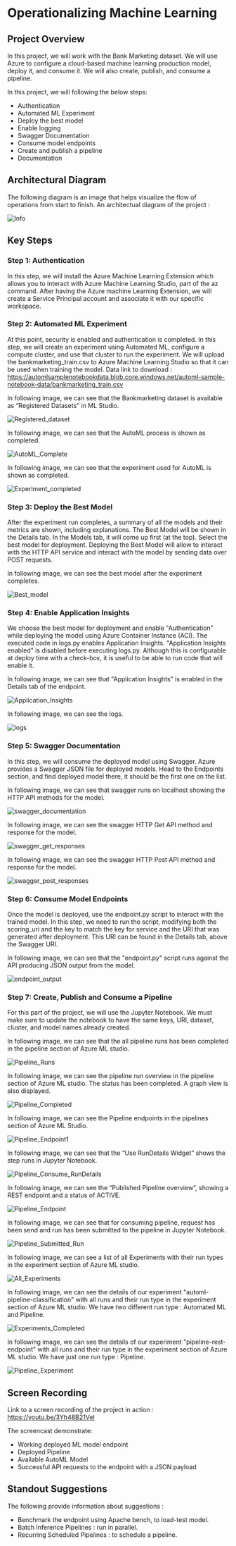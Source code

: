 # Operationalizing Machine Learning

## Project Overview
In this project, we will work with the Bank Marketing dataset. We will use Azure to configure a cloud-based machine learning production model, deploy it, and consume it. We will also create, publish, and consume a pipeline.

In this project, we will following the below steps:

- Authentication
- Automated ML Experiment
- Deploy the best model
- Enable logging
- Swagger Documentation
- Consume model endpoints
- Create and publish a pipeline
- Documentation

## Architectural Diagram
The following diagram is an image that helps visualize the flow of operations from start to finish. An architectual diagram of the project :

![Info](screenshot/Info.JPG)

## Key Steps

### Step 1: Authentication

In this step, we will install the Azure Machine Learning Extension which allows you to interact with Azure Machine Learning Studio, part of the az command. After having the Azure machine Learning Extension, we will create a Service Principal account and associate it with our specific workspace.

### Step 2: Automated ML Experiment

At this point, security is enabled and authentication is completed. In this step, we will create an experiment using Automated ML, configure a compute cluster, and use that cluster to run the experiment. We will upload the bankmarketing_train.csv to Azure Machine Learning Studio so that it can be used when training the model. Data link to download : https://automlsamplenotebookdata.blob.core.windows.net/automl-sample-notebook-data/bankmarketing_train.csv

In following image, we can see that the Bankmarketing dataset is available as “Registered Datasets” in ML Studio. 

![Registered_dataset](screenshot/Registered_dataset.JPG)

In following image, we can see that the AutoML process is shown as completed.

![AutoML_Complete](screenshot/AutoML_Complete.JPG)

In following image, we can see that the experiment used for AutoML is shown as completed.

![Experiment_completed](screenshot/Experiment_completed.JPG)

### Step 3: Deploy the Best Model

After the experiment run completes, a summary of all the models and their metrics are shown, including explanations. The Best Model will be shown in the Details tab. In the Models tab, it will come up first (at the top). Select the best model for deployment. Deploying the Best Model will allow to interact with the HTTP API service and interact with the model by sending data over POST requests.

In following image, we can see the best model after the experiment completes.

![Best_model](screenshot/Best_model.JPG)

### Step 4: Enable Application Insights

We choose the best model for deployment and enable "Authentication" while deploying the model using Azure Container Instance (ACI). The executed code in logs.py enables Application Insights. "Application Insights enabled" is disabled before executing logs.py. Although this is configurable at deploy time with a check-box, it is useful to be able to run code that will enable it.

In following image, we can see that "Application Insights" is enabled in the Details tab of the endpoint.

![Application_Insights](screenshot/Application_Insights.JPG)

In following image, we can see the logs.

![logs](screenshot/logs.JPG)

### Step 5: Swagger Documentation

In this step, we will consume the deployed model using Swagger. Azure provides a Swagger JSON file for deployed models. Head to the Endpoints section, and find deployed model there, it should be the first one on the list.

In following image, we can see that swagger runs on localhost showing the HTTP API methods for the model.

![swagger_documentation](screenshot/swagger_documentation.JPG)

In following image, we can see the swagger HTTP Get API method and response for the model.

![swagger_get_responses](screenshot/swagger_get_responses.JPG)

In following image, we can see the swagger HTTP Post API method and response for the model.

![swagger_post_responses](screenshot/swagger_post_responses.JPG)

### Step 6: Consume Model Endpoints

Once the model is deployed, use the endpoint.py script to interact with the trained model. In this step, we need to run the script, modifying both the scoring_uri and the key to match the key for service and the URI that was generated after deployment. This URI can be found in the Details tab, above the Swagger URI.

In following image, we can see that the "endpoint.py" script runs against the API producing JSON output from the model.

![endpoint_output](screenshot/endpoint_output.JPG)

### Step 7: Create, Publish and Consume a Pipeline

For this part of the project, we will use the Jupyter Notebook. We must make sure to update the notebook to have the same keys, URI, dataset, cluster, and model names already created.

In following image, we can see that the all pipeline runs has been completed in the pipeline section of Azure ML studio. 

![Pipeline_Runs](screenshot/Pipeline_Runs.JPG)

In following image, we can see the pipeline run overview in the pipeline section of Azure ML studio. The status has been completed. A graph view is also displayed.

![Pipeline_Completed](screenshot/Pipeline_Completed.JPG)

In following image, we can see the Pipeline endpoints in the pipelines section of Azure ML Studio.

![Pipeline_Endpoint1](screenshot/Pipeline_Endpoint1.JPG)

In following image, we can see that the “Use RunDetails Widget” shows the step runs in Jupyter Notebook. 

![Pipeline_Consume_RunDetails](screenshot/Pipeline_Consume_RunDetails.JPG)

In following image, we can see the “Published Pipeline overview”, showing a REST endpoint and a status of ACTIVE.

![Pipeline_Endpoint](screenshot/Pipeline_Endpoint.JPG)

In following image, we can see that for consuming pipeline, request has been send and run has been submitted to the pipeline in Jupyter Notebook.

![Pipeline_Submitted_Run](screenshot/Pipeline_Submitted_Run.JPG)

In following image, we can see a list of all Experiments with their run types in the experiment section of Azure ML studio.

![All_Experiments](screenshot/All_Experiments.JPG)

In following image, we can see the details of our experiment "automl-pipeline-classification" with all runs and their run type in the experiment section of Azure ML studio. We have two different run type : Automated ML and Pipeline. 

![Experiments_Completed](screenshot/Experiments_Completed.JPG)

In following image, we can see the details of our experiment "pipeline-rest-endpoint" with all runs and their run type in the experiment section of Azure ML studio. We have just one run type : Pipeline.

![Pipeline_Experiment](screenshot/Pipeline_Experiment.JPG)

## Screen Recording

Link to a screen recording of the project in action : https://youtu.be/3Yh48B21VeI

The screencast demonstrate:

- Working deployed ML model endpoint
- Deployed Pipeline
- Available AutoML Model
- Successful API requests to the endpoint with a JSON payload

## Standout Suggestions

The following provide information about suggestions :

- Benchmark the endpoint using Apache bench, to load-test model.
- Batch Inference Pipelines : run in parallel.
- Recurring Scheduled Pipelines : to schedule a pipeline.
